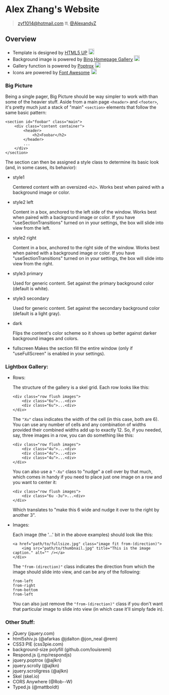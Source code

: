 # Alex Zhang's Website
> <zyf1014@hotmail.com> :scorpius: [@AlexandyZ](https://github.com/AlexandyZ)

## Overview

- Template is designed by [HTML5 UP](https://html5up.net/) <img src="https://html5up.net/assets/icons/favicon.ico" width=18px alt="HTML5 UP"/>
- Background image is powered by [Bing Homepage Gallery](http://www.bing.com/HPImageArchive.aspx?format=js&idx=0&n=1) <img src="http://www.bing.com/sa/simg/bing_p_rr_teal_min.ico" width=18px alt="Bing Homepage Gallery"/>
- Gallery function is powered by [Poptrox](https://github.com/ajlkn/jquery.poptrox) <img src="https://avatars3.githubusercontent.com/u/2937342?v=3&s=400" width=18px alt="Poptrox"/>
- Icons are powered by [Font Awesome](https://fortawesome.github.io/Font-Awesome/cheatsheet) <img src="http://fontawesome.io/assets/ico/favicon.ico" width=18px alt="FontAwesome"/>

### Big Picture
Being a single pager, Big Picture should be way simpler to work with than some of the heavier stuff. Aside from a main page `<header>` and `<footer>`, it's pretty much just a stack of "main" `<section>` elements that follow the same basic pattern:
```
<section id="foobar" class="main">
    <div class="content container">
        <header>
            <h2>Foobar</h2>
        </header>
        ...
    </div>
</section>
```
The section can then be assigned a style class to determine its basic
look (and, in some cases, its behavior):

- style1

    Centered content with an oversized `<h2>`. Works best when
paired with a background image or color.

- style2 left
    
    Content in a box, anchored to the left side of the window. Works
best when paired with a background image or color. If you have
"useSectionTransitions" turned on in your settings, the box will
slide into view from the left.

- style2 right

    Content in a box, anchored to the right side of the window. Works
best when paired with a background image or color. If you have
"useSectionTransitions" turned on in your settings, the box will
slide into view from the right.

- style3 primary

    Used for generic content. Set against the primary background color (default is white).

- style3 secondary

    Used for generic content. Set against the secondary background color (default is a light gray).

- dark

    Flips the content's color scheme so it shows up better against darker background images and colors.

- fullscreen
    Makes the section fill the entire window (only if "useFullScreen" is enabled in your settings).


### Lightbox Gallery:

- Rows:

    The structure of the gallery is a skel grid. Each row looks like this:
    ```
    <div class="row flush images">
        <div class="6u">...<div>
        <div class="6u">...<div>
    </div>
    ```
    The `"Xu"` class indicates the width of the cell (in this case, both are 6).
    You can use any number of cells and any combination of widths provided their combined widths add up to exactly 12. So, if you needed, say, three images in a row, you can do something like this:

    ```
    <div class="row flush images">
        <div class="4u">...<div>
        <div class="4u">...<div>
        <div class="4u">...<div>
    </div>
    ```

    You can also use a `"-Xu"` class to "nudge" a cell over by that much, which comes in handy if you need to place just one image on a row and you want to center it:
    ```
    <div class="row flush images">
        <div class="6u -3u">...<div>
    </div>
    ```
    Which translates to "make this 6 wide and nudge it over to the right by another 3".

- Images:

    Each image (the '...' bit in the above examples) should look like this:
    ```
    <a href="path/to/fullsize.jpg" class="image fit from-(direction)">
        <img src="path/to/thumbnail.jpg" title="This is the image caption." alt="" /></a>
    </div>
    ```
    The `"from-(direction)"` class indicates the direction from which the image should slide into view, and can be any of the following:
    ```
    from-left
    from-right
    from-bottom
    from-left
    ```
    You can also just remove the `"from-(direction)"` class if you don't want that particular image to slide into view (in which case it'll simply fade in).

### Other Stuff:

- jQuery (jquery.com)
- html5shiv.js (@afarkas @jdalton @jon_neal @rem)
- CSS3 PIE (css3pie.com)
- background-size polyfill (github.com/louisremi)
- Respond.js (j.mp/respondjs)
- jquery.poptrox (@ajlkn)
- jquery.scrolly (@ajlkn)
- jquery.scrollgress (@ajlkn)
- Skel (skel.io)
- CORS Anywhere (@Rob--W)
- Typed.js (@mattboldt)